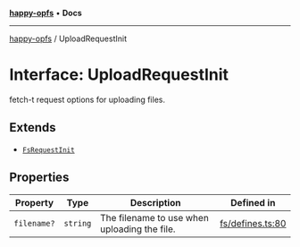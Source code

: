 [**happy-opfs**](../README.md) • **Docs**

***

[happy-opfs](../README.md) / UploadRequestInit

# Interface: UploadRequestInit

fetch-t request options for uploading files.

## Extends

- [`FsRequestInit`](../type-aliases/FsRequestInit.md)

## Properties

| Property | Type | Description | Defined in |
| ------ | ------ | ------ | ------ |
| `filename?` | `string` | The filename to use when uploading the file. | [fs/defines.ts:80](https://github.com/JiangJie/happy-opfs/blob/a6314c4612c605f77895adcb9d6d91abcaafaa7d/src/fs/defines.ts#L80) |
